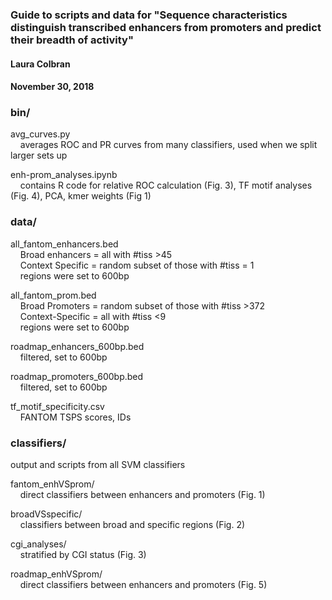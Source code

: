 ### Guide to scripts and data for "Sequence characteristics distinguish transcribed enhancers from promoters and predict their breadth of activity"
#### Laura Colbran
#### November 30, 2018

### bin/
avg_curves.py\
&nbsp;&nbsp;&nbsp;&nbsp;averages ROC and PR curves from many classifiers, used when we split larger sets up


enh-prom_analyses.ipynb\
&nbsp;&nbsp;&nbsp;&nbsp;contains R code for relative ROC calculation (Fig. 3), TF motif analyses (Fig. 4), PCA, kmer weights (Fig 1)


### data/
all_fantom_enhancers.bed\
&nbsp;&nbsp;&nbsp;&nbsp;Broad enhancers = all with #tiss >45\
&nbsp;&nbsp;&nbsp;&nbsp;Context Specific = random subset of those with #tiss = 1\
&nbsp;&nbsp;&nbsp;&nbsp;regions were set to 600bp     


all_fantom_prom.bed\
&nbsp;&nbsp;&nbsp;&nbsp;Broad Promoters = random subset of those with #tiss >372\
&nbsp;&nbsp;&nbsp;&nbsp;Context-Specific = all with #tiss <9\
&nbsp;&nbsp;&nbsp;&nbsp;regions were set to 600bp


roadmap_enhancers_600bp.bed\
&nbsp;&nbsp;&nbsp;&nbsp;filtered, set to 600bp
 

roadmap_promoters_600bp.bed\
&nbsp;&nbsp;&nbsp;&nbsp;filtered, set to 600bp


tf_motif_specificity.csv\
&nbsp;&nbsp;&nbsp;&nbsp;FANTOM TSPS scores, IDs

### classifiers/
output and scripts from all SVM classifiers

fantom_enhVSprom/\
&nbsp;&nbsp;&nbsp;&nbsp;direct classifiers between enhancers and promoters (Fig. 1)


broadVSspecific/\
&nbsp;&nbsp;&nbsp;&nbsp;classifiers between broad and specific regions (Fig. 2)


cgi_analyses/\
&nbsp;&nbsp;&nbsp;&nbsp;stratified by CGI status (Fig. 3)


roadmap_enhVSprom/\
&nbsp;&nbsp;&nbsp;&nbsp;direct classifiers between enhancers and promoters (Fig. 5)
